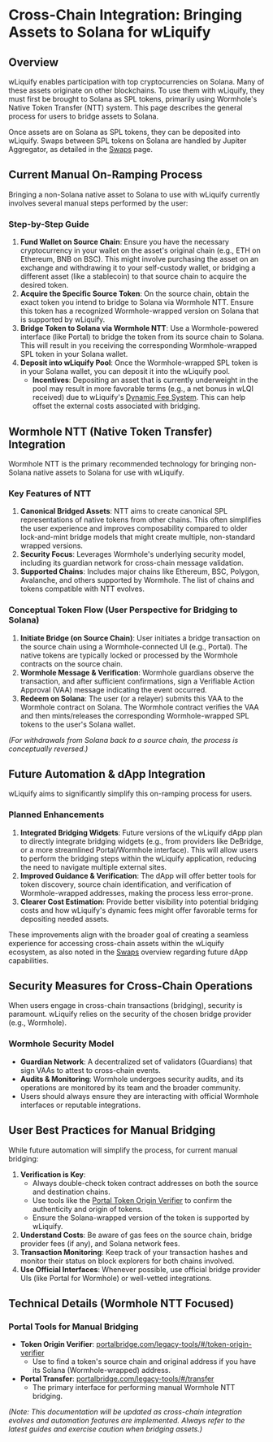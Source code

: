 # Cross-Chain Integration: Bringing Assets to Solana for wLiquify

## Overview

wLiquify enables participation with top cryptocurrencies on Solana. Many of these assets originate on other blockchains. To use them with wLiquify, they must first be brought to Solana as SPL tokens, primarily using Wormhole's Native Token Transfer (NTT) system. This page describes the general process for users to bridge assets to Solana.

Once assets are on Solana as SPL tokens, they can be deposited into wLiquify. Swaps between SPL tokens on Solana are handled by Jupiter Aggregator, as detailed in the [Swaps](./Swaps.md) page.

## Current Manual On-Ramping Process

Bringing a non-Solana native asset to Solana to use with wLiquify currently involves several manual steps performed by the user:

### Step-by-Step Guide
1.  **Fund Wallet on Source Chain**: Ensure you have the necessary cryptocurrency in your wallet on the asset's original chain (e.g., ETH on Ethereum, BNB on BSC). This might involve purchasing the asset on an exchange and withdrawing it to your self-custody wallet, or bridging a different asset (like a stablecoin) to that source chain to acquire the desired token.
2.  **Acquire the Specific Source Token**: On the source chain, obtain the exact token you intend to bridge to Solana via Wormhole NTT. Ensure this token has a recognized Wormhole-wrapped version on Solana that is supported by wLiquify.
3.  **Bridge Token to Solana via Wormhole NTT**: Use a Wormhole-powered interface (like Portal) to bridge the token from its source chain to Solana. This will result in you receiving the corresponding Wormhole-wrapped SPL token in your Solana wallet.
4.  **Deposit into wLiquify Pool**: Once the Wormhole-wrapped SPL token is in your Solana wallet, you can deposit it into the wLiquify pool.
    *   **Incentives**: Depositing an asset that is currently underweight in the pool may result in more favorable terms (e.g., a net bonus in wLQI received) due to wLiquify's [Dynamic Fee System](./fees-tokenomics.md). This can help offset the external costs associated with bridging.

## Wormhole NTT (Native Token Transfer) Integration

Wormhole NTT is the primary recommended technology for bringing non-Solana native assets to Solana for use with wLiquify.

### Key Features of NTT
1.  **Canonical Bridged Assets**: NTT aims to create canonical SPL representations of native tokens from other chains. This often simplifies the user experience and improves composability compared to older lock-and-mint bridge models that might create multiple, non-standard wrapped versions.
2.  **Security Focus**: Leverages Wormhole's underlying security model, including its guardian network for cross-chain message validation.
3.  **Supported Chains**: Includes major chains like Ethereum, BSC, Polygon, Avalanche, and others supported by Wormhole. The list of chains and tokens compatible with NTT evolves.

### Conceptual Token Flow (User Perspective for Bridging to Solana)
1.  **Initiate Bridge (on Source Chain)**: User initiates a bridge transaction on the source chain using a Wormhole-connected UI (e.g., Portal). The native tokens are typically locked or processed by the Wormhole contracts on the source chain.
2.  **Wormhole Message & Verification**: Wormhole guardians observe the transaction, and after sufficient confirmations, sign a Verifiable Action Approval (VAA) message indicating the event occurred.
3.  **Redeem on Solana**: The user (or a relayer) submits this VAA to the Wormhole contract on Solana. The Wormhole contract verifies the VAA and then mints/releases the corresponding Wormhole-wrapped SPL tokens to the user's Solana wallet.

*(For withdrawals from Solana back to a source chain, the process is conceptually reversed.)*

## Future Automation & dApp Integration

wLiquify aims to significantly simplify this on-ramping process for users.

### Planned Enhancements
1.  **Integrated Bridging Widgets**: Future versions of the wLiquify dApp plan to directly integrate bridging widgets (e.g., from providers like DeBridge, or a more streamlined Portal/Wormhole interface). This will allow users to perform the bridging steps within the wLiquify application, reducing the need to navigate multiple external sites.
2.  **Improved Guidance & Verification**: The dApp will offer better tools for token discovery, source chain identification, and verification of Wormhole-wrapped addresses, making the process less error-prone.
3.  **Clearer Cost Estimation**: Provide better visibility into potential bridging costs and how wLiquify's dynamic fees might offer favorable terms for depositing needed assets.

These improvements align with the broader goal of creating a seamless experience for accessing cross-chain assets within the wLiquify ecosystem, as also noted in the [Swaps](./Swaps.md) overview regarding future dApp capabilities.

## Security Measures for Cross-Chain Operations

When users engage in cross-chain transactions (bridging), security is paramount. wLiquify relies on the security of the chosen bridge provider (e.g., Wormhole).

### Wormhole Security Model
-   **Guardian Network**: A decentralized set of validators (Guardians) that sign VAAs to attest to cross-chain events.
-   **Audits & Monitoring**: Wormhole undergoes security audits, and its operations are monitored by its team and the broader community.
-   Users should always ensure they are interacting with official Wormhole interfaces or reputable integrations.

## User Best Practices for Manual Bridging

While future automation will simplify the process, for current manual bridging:

1.  **Verification is Key**:
    *   Always double-check token contract addresses on both the source and destination chains.
    *   Use tools like the [Portal Token Origin Verifier](https://portalbridge.com/legacy-tools/#/token-origin-verifier) to confirm the authenticity and origin of tokens.
    *   Ensure the Solana-wrapped version of the token is supported by wLiquify.
2.  **Understand Costs**: Be aware of gas fees on the source chain, bridge provider fees (if any), and Solana network fees.
3.  **Transaction Monitoring**: Keep track of your transaction hashes and monitor their status on block explorers for both chains involved.
4.  **Use Official Interfaces**: Whenever possible, use official bridge provider UIs (like Portal for Wormhole) or well-vetted integrations.

## Technical Details (Wormhole NTT Focused)

### Portal Tools for Manual Bridging
-   **Token Origin Verifier**: [portalbridge.com/legacy-tools/#/token-origin-verifier](https://portalbridge.com/legacy-tools/#/token-origin-verifier)
    -   Use to find a token's source chain and original address if you have its Solana (Wormhole-wrapped) address.
-   **Portal Transfer**: [portalbridge.com/legacy-tools/#/transfer](https://portalbridge.com/legacy-tools/#/transfer)
    -   The primary interface for performing manual Wormhole NTT bridging.

*(Note: This documentation will be updated as cross-chain integration evolves and automation features are implemented. Always refer to the latest guides and exercise caution when bridging assets.)* 